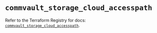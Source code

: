 # `commvault_storage_cloud_accesspath`

Refer to the Terraform Registry for docs: [`commvault_storage_cloud_accesspath`](https://registry.terraform.io/providers/commvault/commvault/1.2.10/docs/resources/storage_cloud_accesspath).
